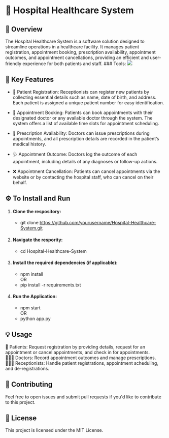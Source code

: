 # 🏥 Hospital Healthcare System
## 📝 Overview
The Hospital Healthcare System is a software solution designed to streamline operations in a healthcare facility. It manages patient registration, appointment booking, prescription availability, appointment outcomes, and appointment cancellations, providing an efficient and user-friendly experience for both patients and staff.
         ### Tools:
         [![](https://skillicons.dev/icons?i=py,mysql&perline=12)]()
         

## 🚀 Key Features
- 📝 Patient Registration: Receptionists can register new patients by collecting essential details such as name, date of birth, and address. Each patient is assigned a unique patient number for easy identification.

- 📅 Appointment Booking: Patients can book appointments with their designated doctor or any available doctor through the system. The system offers a list of available time slots for appointment scheduling.

- 💊 Prescription Availability: Doctors can issue prescriptions during appointments, and all prescription details are recorded in the patient’s medical history.

- 🩺 Appointment Outcome: Doctors log the outcome of each appointment, including details of any diagnoses or follow-up actions.

- ❌ Appointment Cancellation: Patients can cancel appointments via the website or by contacting the hospital staff, who can cancel on their behalf.

## ⚙️  To Install and Run
1. #### Clone the respository:
   - git clone https://github.com/yourusername/Hospital-Healthcare-System.git
2. #### Navigate the respority:
   - cd Hospital-Healthcare-System
3. #### Install the required dependencies (if applicable):
   - npm install <br>
   OR <br>
   - pip install -r requirements.txt <br>
4. #### Run the Application:
   - npm start <br>
   OR <br>
   - python app.py

## 💡 Usage
👤 Patients: Request registration by providing details, request for an appointment or cancel appointments, and check in for appointments.<br>
👩🏽‍⚕️ Doctors: Record appointment outcomes and manage prescriptions.<br>
👩🏽‍💻 Receptionists: Handle patient registrations, appointment scheduling, and de-registrations.

## 🤝 Contributing
Feel free to open issues and submit pull requests if you'd like to contribute to this project.

## 📝 License
This project is licensed under the MIT License.
